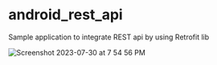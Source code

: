 # android_rest_api
Sample application to integrate REST api by using Retrofit lib


![Screenshot 2023-07-30 at 7 54 56 PM](https://github.com/janaka120/android_rest_api/assets/10891893/434ebe46-b544-4002-9b1d-1912d1ee06d6)
